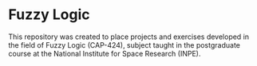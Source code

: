 # Fuzzy Logic
 This repository was created to place projects and exercises developed in the field of Fuzzy Logic (CAP-424), subject taught in the postgraduate course at the National Institute for Space Research (INPE).
